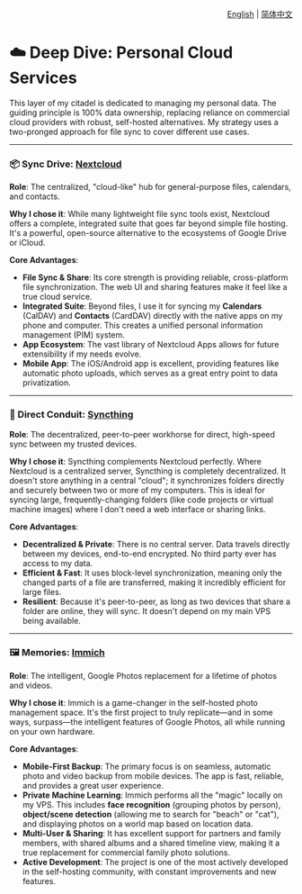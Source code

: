 <p align="right">
  <a href="./personal-cloud.md">English</a> | <a href="./personal-cloud_zh-CN.md">简体中文</a>
</p>

# ☁️ Deep Dive: Personal Cloud Services

This layer of my citadel is dedicated to managing my personal data. The guiding principle is 100% data ownership, replacing reliance on commercial cloud providers with robust, self-hosted alternatives. My strategy uses a two-pronged approach for file sync to cover different use cases.

---

### 📦 Sync Drive: [Nextcloud](https://nextcloud.com/)

**Role**: The centralized, "cloud-like" hub for general-purpose files, calendars, and contacts.

**Why I chose it**: While many lightweight file sync tools exist, Nextcloud offers a complete, integrated suite that goes far beyond simple file hosting. It's a powerful, open-source alternative to the ecosystems of Google Drive or iCloud.

**Core Advantages**:
*   **File Sync & Share**: Its core strength is providing reliable, cross-platform file synchronization. The web UI and sharing features make it feel like a true cloud service.
*   **Integrated Suite**: Beyond files, I use it for syncing my **Calendars** (CalDAV) and **Contacts** (CardDAV) directly with the native apps on my phone and computer. This creates a unified personal information management (PIM) system.
*   **App Ecosystem**: The vast library of Nextcloud Apps allows for future extensibility if my needs evolve.
*   **Mobile App**: The iOS/Android app is excellent, providing features like automatic photo uploads, which serves as a great entry point to data privatization.

---

### 🔗 Direct Conduit: [Syncthing](https://syncthing.net/)

**Role**: The decentralized, peer-to-peer workhorse for direct, high-speed sync between my trusted devices.

**Why I chose it**: Syncthing complements Nextcloud perfectly. Where Nextcloud is a centralized server, Syncthing is completely decentralized. It doesn't store anything in a central "cloud"; it synchronizes folders directly and securely between two or more of my computers. This is ideal for syncing large, frequently-changing folders (like code projects or virtual machine images) where I don't need a web interface or sharing links.

**Core Advantages**:
*   **Decentralized & Private**: There is no central server. Data travels directly between my devices, end-to-end encrypted. No third party ever has access to my data.
*   **Efficient & Fast**: It uses block-level synchronization, meaning only the changed parts of a file are transferred, making it incredibly efficient for large files.
*   **Resilient**: Because it's peer-to-peer, as long as two devices that share a folder are online, they will sync. It doesn't depend on my main VPS being available.

---

### 🖼️ Memories: [Immich](https://immich.app/)

**Role**: The intelligent, Google Photos replacement for a lifetime of photos and videos.

**Why I chose it**: Immich is a game-changer in the self-hosted photo management space. It's the first project to truly replicate—and in some ways, surpass—the intelligent features of Google Photos, all while running on your own hardware.

**Core Advantages**:
*   **Mobile-First Backup**: The primary focus is on seamless, automatic photo and video backup from mobile devices. The app is fast, reliable, and provides a great user experience.
*   **Private Machine Learning**: Immich performs all the "magic" locally on my VPS. This includes **face recognition** (grouping photos by person), **object/scene detection** (allowing me to search for "beach" or "cat"), and displaying photos on a world map based on location data.
*   **Multi-User & Sharing**: It has excellent support for partners and family members, with shared albums and a shared timeline view, making it a true replacement for commercial family photo solutions.
*   **Active Development**: The project is one of the most actively developed in the self-hosting community, with constant improvements and new features.
